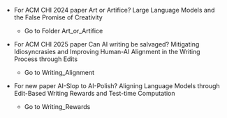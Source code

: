 - For ACM CHI 2024 paper Art or Artifice? Large Language Models and the False Promise of Creativity 
  - Go to Folder Art_or_Artifice

- For ACM CHI 2025 paper Can AI writing be salvaged? Mitigating Idiosyncrasies and Improving Human-AI Alignment in the Writing Process through Edits
  - Go to Writing_Alignment
 
- For new paper AI-Slop to AI-Polish? Aligning Language Models through Edit-Based Writing Rewards and Test-time Computation
  - Go to Writing_Rewards  
